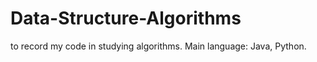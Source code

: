 # Data-Structure-Algorithms
to record my code in studying algorithms.
Main language: Java, Python.

